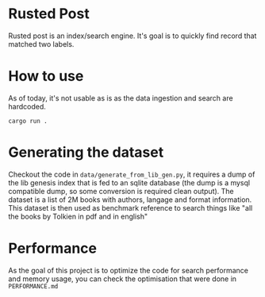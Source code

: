# Rusted Post

Rusted post is an index/search engine. It's goal is to quickly find record that matched two labels.

# How to use

As of today, it's not usable as is as the data ingestion and search are hardcoded.

```
cargo run .
```

# Generating the dataset

Checkout the code in `data/generate_from_lib_gen.py`, it requires a dump of the lib genesis index
that is fed to an sqlite database (the dump is a mysql compatible dump, so some conversion is required
clean output).
The dataset is a list of 2M books with authors, langage and format information. This dataset is then
used as benchmark reference to search things like "all the books by Tolkien in pdf and in english"

# Performance

As the goal of this project is to optimize the code for search performance and memory usage, you can
check the optimisation that were done in `PERFORMANCE.md`